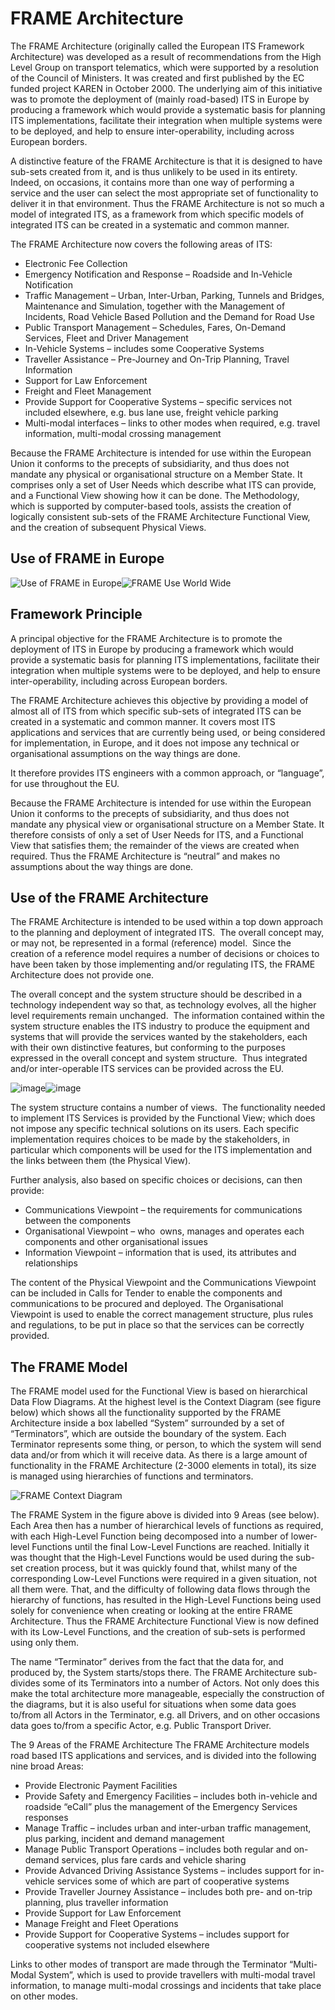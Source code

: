 # FRAME Architecture

The FRAME Architecture (originally called the European ITS Framework Architecture) was developed as a result of recommendations from the High Level Group on transport telematics, which were supported by a resolution of the Council of Ministers. It was created and first published by the EC funded project KAREN in October 2000. The underlying aim of this initiative was to promote the deployment of (mainly road-based) ITS in Europe by producing a framework which would provide a systematic basis for planning ITS implementations, facilitate their integration when multiple systems were to be deployed, and help to ensure inter-operability, including across European borders.

A distinctive feature of the FRAME Architecture is that it is designed to have sub-sets created from it, and is thus unlikely to be used in its entirety. Indeed, on occasions, it contains more than one way of performing a service and the user can select the most appropriate set of functionality to deliver it in that environment. Thus the FRAME Architecture is not so much a model of integrated ITS, as a framework from which specific models of integrated ITS can be created in a systematic and common manner.

The FRAME Architecture now covers the following areas of ITS:

 - Electronic Fee Collection
 - Emergency Notification and Response – Roadside and In-Vehicle Notification
 - Traffic Management – Urban, Inter-Urban, Parking, Tunnels and Bridges, Maintenance and Simulation, together with the Management of Incidents, Road Vehicle Based Pollution and the Demand for Road Use
 - Public Transport Management – Schedules, Fares, On-Demand Services, Fleet and Driver Management
 - In-Vehicle Systems – includes some Cooperative Systems
 - Traveller Assistance – Pre-Journey and On-Trip Planning, Travel Information
 - Support for Law Enforcement
 - Freight and Fleet Management
 - Provide Support for Cooperative Systems – specific services not included elsewhere, e.g. bus lane use, freight vehicle parking
 - Multi-modal interfaces – links to other modes when required, e.g. travel information, multi-modal crossing management

Because the FRAME Architecture is intended for use within the European Union it conforms to the precepts of subsidiarity, and thus does not mandate any physical or organisational structure on a Member State. It comprises only a set of User Needs which describe what ITS can provide, and a Functional View showing how it can be done. The Methodology, which is supported by computer-based tools, assists the creation of logically consistent sub-sets of the FRAME Architecture Functional View, and the creation of subsequent Physical Views.

## Use of FRAME in Europe

![Use of FRAME in Europe](https://frame-online.eu/wp-content/uploads/2023/01/Rys.-12-01-1024x625-1.png)![FRAME Use World Wide](https://frame-online.eu/wp-content/uploads/2023/01/mapa-world-new-1024x605-1.png)

## Framework Principle

A principal objective for the FRAME Architecture is to promote the deployment of ITS in Europe by producing a framework which would provide a systematic basis for planning ITS implementations, facilitate their integration when multiple systems were to be deployed, and help to ensure inter-operability, including across European borders.

The FRAME Architecture achieves this objective by providing a model of almost all of ITS from which specific sub-sets of integrated ITS can be created in a systematic and common manner. It covers most ITS applications and services that are currently being used, or being considered for implementation, in Europe, and it does not impose any technical or organisational assumptions on the way things are done.

It therefore provides ITS engineers with a common approach, or “language”, for use throughout the EU.

Because the FRAME Architecture is intended for use within the European Union it conforms to the precepts of subsidiarity, and thus does not mandate any physical view or organisational structure on a Member State. It therefore consists of only a set of User Needs for ITS, and a Functional View that satisfies them; the remainder of the views are created when required. Thus the FRAME Architecture is “neutral” and makes no assumptions about the way things are done.

## Use of the FRAME Architecture

The FRAME Architecture is intended to be used within a top down approach to the planning and deployment of integrated ITS.  The overall concept may, or may not, be represented in a formal (reference) model.  Since the creation of a reference model requires a number of decisions or choices to have been taken by those implementing and/or regulating ITS, the FRAME Architecture does not provide one.

The overall concept and the system structure should be described in a technology independent way so that, as technology evolves, all the higher level requirements remain unchanged.  The information contained within the system structure enables the ITS industry to produce the equipment and systems that will provide the services wanted by the stakeholders, each with their own distinctive features, but conforming to the purposes expressed in the overall concept and system structure.  Thus integrated and/or inter-operable ITS services can be provided across the EU.

![image](https://frame-online.eu/wp-content/uploads/2023/01/Architecture-Layers-Stds-n-800x486-1.png)![image](https://frame-online.eu/wp-content/uploads/2023/01/Example-Physical-Viewpoint-n-800x491-1.png)

The system structure contains a number of views.  The functionality needed to implement ITS Services is provided by the Functional View; which does not impose any specific technical solutions on its users. Each specific implementation requires choices to be made by the stakeholders, in particular which components will be used for the ITS implementation and the links between them (the Physical View).

Further analysis, also based on specific choices or decisions, can then provide:

 - Communications Viewpoint – the requirements for communications between the components
 - Organisational Viewpoint – who  owns, manages and operates each components and other organisational issues
 - Information Viewpoint – information that is used, its attributes and relationships

The content of the Physical Viewpoint and the Communications Viewpoint can be included in Calls for Tender to enable the components and communications to be procured and deployed. The Organisational Viewpoint is used to enable the correct management structure, plus rules and regulations, to be put in place so that the services can be correctly provided.

## The FRAME Model

The FRAME model used for the Functional View is based on hierarchical Data Flow Diagrams. At the highest level is the Context Diagram (see figure below) which shows all the functionality supported by the FRAME Architecture inside a box labelled “System” surrounded by a set of “Terminators”, which are outside the boundary of the system. Each Terminator represents some thing, or person, to which the system will send data and/or from which it will receive data. As there is a large amount of functionality in the FRAME Architecture (2-3000 elements in total), its size is managed using hierarchies of functions and terminators.

![FRAME Context Diagram](https://frame-online.eu/wp-content/uploads/2023/01/FRAME-Context-Diagram-n-1024x732.png)

The FRAME System in the figure above is divided into 9 Areas (see below). Each Area then has a number of hierarchical levels of functions as required, with each High-Level Function being decomposed into a number of lower-level Functions until the final Low-Level Functions are reached. Initially it was thought that the High-Level Functions would be used during the sub-set creation process, but it was quickly found that, whilst many of the corresponding Low-Level Functions were required in a given situation, not all them were. That, and the difficulty of following data flows through the hierarchy of functions, has resulted in the High-Level Functions being used solely for convenience when creating or looking at the entire FRAME Architecture. Thus the FRAME Architecture Functional View is now defined with its Low-Level Functions, and the creation of sub-sets is performed using only them.

The name “Terminator” derives from the fact that the data for, and produced by, the System starts/stops there. The FRAME Architecture sub-divides some of its Terminators into a number of Actors. Not only does this make the total architecture more manageable, especially the construction of the diagrams, but it is also useful for situations when some data goes to/from all Actors in the Terminator, e.g. all Drivers, and on other occasions data goes to/from a specific Actor, e.g. Public Transport Driver.

The 9 Areas of the FRAME Architecture
The FRAME Architecture models road based ITS applications and services, and is divided into the following nine broad Areas:

 - Provide Electronic Payment Facilities
 - Provide Safety and Emergency Facilities – includes both in-vehicle and roadside “eCall” plus the management of the Emergency Services responses
 - Manage Traffic – includes urban and inter-urban traffic management, plus parking, incident and demand management
 - Manage Public Transport Operations – includes both regular and on-demand services, plus fare cards and vehicle sharing
 - Provide Advanced Driving Assistance Systems – includes support for in-vehicle services some of which are part of cooperative systems
 - Provide Traveller Journey Assistance – includes both pre- and on-trip planning, plus traveller information
 - Provide Support for Law Enforcement
 - Manage Freight and Fleet Operations
 - Provide Support for Cooperative Systems – includes support for cooperative systems not included elsewhere

Links to other modes of transport are made through the Terminator “Multi-Modal System”, which is used to provide travellers with multi-modal travel information, to manage multi-modal crossings and incidents that take place on other modes.